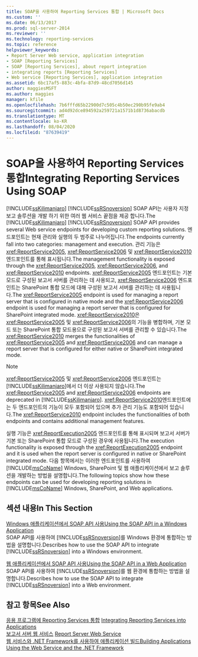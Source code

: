 ```yaml
---
title: SOAP을 사용하여 Reporting Services 통합 | Microsoft Docs
ms.custom: ''
ms.date: 06/13/2017
ms.prod: sql-server-2014
ms.reviewer: ''
ms.technology: reporting-services
ms.topic: reference
helpviewer_keywords:
- Report Server Web service, application integration
- SOAP [Reporting Services]
- SOAP [Reporting Services], about report integration
- integrating reports [Reporting Services]
- Web service [Reporting Services], application integration
ms.assetid: 6bc17af5-883c-4bfa-87d9-48cd7056d145
author: maggiesMSFT
ms.author: maggies
manager: kfile
ms.openlocfilehash: 7b6fffd65b22900d7c505c4b50ec290b95fe9ab4
ms.sourcegitcommit: ad4d92dce894592a259721a1571b1d8736abacdb
ms.translationtype: MT
ms.contentlocale: ko-KR
ms.lasthandoff: 08/04/2020
ms.locfileid: "87639419"
---
```

# <a name="integrating-reporting-services-using-soap"></a><span data-ttu-id="5a2d5-102">SOAP을 사용하여 Reporting Services 통합</span><span class="sxs-lookup"><span data-stu-id="5a2d5-102">Integrating Reporting Services Using SOAP</span></span>
  <span data-ttu-id="5a2d5-103">[!INCLUDE[ssKilimanjaro](../../includes/sskilimanjaro-md.md)] [!INCLUDE[ssRSnoversion](../../includes/ssrsnoversion-md.md)] SOAP API는 사용자 지정 보고 솔루션을 개발 하기 위한 여러 웹 서비스 끝점을 제공 합니다.</span><span class="sxs-lookup"><span data-stu-id="5a2d5-103">The [!INCLUDE[ssKilimanjaro](../../includes/sskilimanjaro-md.md)] [!INCLUDE[ssRSnoversion](../../includes/ssrsnoversion-md.md)] SOAP API provides several Web service endpoints for developing custom reporting solutions.</span></span> <span data-ttu-id="5a2d5-104">엔드포인트는 현재 관리와 실행의 두 범주로 나누어집니다.</span><span class="sxs-lookup"><span data-stu-id="5a2d5-104">The endpoints currently fall into two categories: management and execution.</span></span> <span data-ttu-id="5a2d5-105">관리 기능은 <xref:ReportService2005>, <xref:ReportService2006> 및 <xref:ReportService2010> 엔드포인트를 통해 표시됩니다.</span><span class="sxs-lookup"><span data-stu-id="5a2d5-105">The management functionality is exposed through the <xref:ReportService2005>, <xref:ReportService2006>, and <xref:ReportService2010> endpoints.</span></span> <span data-ttu-id="5a2d5-106"><xref:ReportService2005> 엔드포인트는 기본 모드로 구성된 보고서 서버를 관리하는 데 사용되고, <xref:ReportService2006> 엔드포인트는 SharePoint 통합 모드에 대해 구성된 보고서 서버를 관리하는 데 사용됩니다.</span><span class="sxs-lookup"><span data-stu-id="5a2d5-106">The <xref:ReportService2005> endpoint is used for managing a report server that is configured in native mode and the <xref:ReportService2006> endpoint is used for managing a report server that is configured for SharePoint integrated mode.</span></span> <span data-ttu-id="5a2d5-107"><xref:ReportService2010>은 <xref:ReportService2005> 및 <xref:ReportService2006>의 기능을 병합하며, 기본 모드 또는 SharePoint 통합 모드용으로 구성된 보고서 서버를 관리할 수 있습니다.</span><span class="sxs-lookup"><span data-stu-id="5a2d5-107">The <xref:ReportService2010> merges the functionalities of <xref:ReportService2005> and <xref:ReportService2006> and can manage a report server that is configured for either native or SharePoint integrated mode.</span></span>  
  
> [!NOTE]  
>  <span data-ttu-id="5a2d5-108"><xref:ReportService2005> 및 <xref:ReportService2006> 엔드포인트는 [!INCLUDE[ssKilimanjaro](../../includes/sskilimanjaro-md.md)]에서 더 이상 사용되지 않습니다.</span><span class="sxs-lookup"><span data-stu-id="5a2d5-108">The <xref:ReportService2005> and <xref:ReportService2006> endpoints are deprecated in [!INCLUDE[ssKilimanjaro](../../includes/sskilimanjaro-md.md)].</span></span> <span data-ttu-id="5a2d5-109"><xref:ReportService2010>엔드포인트에는 두 엔드포인트의 기능이 모두 포함되어 있으며 추가 관리 기능도 포함되어 있습니다.</span><span class="sxs-lookup"><span data-stu-id="5a2d5-109">The <xref:ReportService2010> endpoint includes the functionalities of both endpoints and contains additional management features.</span></span>  
  
 <span data-ttu-id="5a2d5-110">실행 기능은 <xref:ReportExecution2005> 엔드포인트를 통해 표시되며 보고서 서버가 기본 또는 SharePoint 통합 모드로 구성된 경우에 사용됩니다.</span><span class="sxs-lookup"><span data-stu-id="5a2d5-110">The execution functionality is exposed through the <xref:ReportExecution2005> endpoint and it is used when the report server is configured in native or SharePoint integrated mode.</span></span> <span data-ttu-id="5a2d5-111">다음 항목에서는 이러한 엔드포인트를 사용하여 [!INCLUDE[msCoName](../../includes/msconame-md.md)] Windows, SharePoint 및 웹 애플리케이션에서 보고 솔루션을 개발하는 방법을 설명합니다.</span><span class="sxs-lookup"><span data-stu-id="5a2d5-111">The following topics show how these endpoints can be used for developing reporting solutions in [!INCLUDE[msCoName](../../includes/msconame-md.md)] Windows, SharePoint, and Web applications.</span></span>  
  
## <a name="in-this-section"></a><span data-ttu-id="5a2d5-112">섹션 내용</span><span class="sxs-lookup"><span data-stu-id="5a2d5-112">In This Section</span></span>  
 [<span data-ttu-id="5a2d5-113">Windows 애플리케이션에서 SOAP API 사용</span><span class="sxs-lookup"><span data-stu-id="5a2d5-113">Using the SOAP API in a Windows Application</span></span>](integrating-reporting-services-using-soap-windows-application.md)  
 <span data-ttu-id="5a2d5-114">SOAP API를 사용하여 [!INCLUDE[ssRSnoversion](../../includes/ssrsnoversion-md.md)]를 Windows 환경에 통합하는 방법을 설명합니다.</span><span class="sxs-lookup"><span data-stu-id="5a2d5-114">Describes how to use the SOAP API to integrate [!INCLUDE[ssRSnoversion](../../includes/ssrsnoversion-md.md)] into a Windows environment.</span></span>  
  
 [<span data-ttu-id="5a2d5-115">웹 애플리케이션에서 SOAP API 사용</span><span class="sxs-lookup"><span data-stu-id="5a2d5-115">Using the SOAP API in a Web Application</span></span>](integrating-reporting-services-using-soap-web-application.md)  
 <span data-ttu-id="5a2d5-116">SOAP API를 사용하여 [!INCLUDE[ssRSnoversion](../../includes/ssrsnoversion-md.md)]를 웹 환경에 통합하는 방법을 설명합니다.</span><span class="sxs-lookup"><span data-stu-id="5a2d5-116">Describes how to use the SOAP API to integrate [!INCLUDE[ssRSnoversion](../../includes/ssrsnoversion-md.md)] into a Web environment.</span></span>  
  
## <a name="see-also"></a><span data-ttu-id="5a2d5-117">참고 항목</span><span class="sxs-lookup"><span data-stu-id="5a2d5-117">See Also</span></span>  
 <span data-ttu-id="5a2d5-118">[응용 프로그램에 Reporting Services 통합](../application-integration/integrating-reporting-services-into-applications.md) </span><span class="sxs-lookup"><span data-stu-id="5a2d5-118">[Integrating Reporting Services into Applications](../application-integration/integrating-reporting-services-into-applications.md) </span></span>  
 <span data-ttu-id="5a2d5-119">[보고서 서버 웹 서비스](../report-server-web-service/report-server-web-service.md) </span><span class="sxs-lookup"><span data-stu-id="5a2d5-119">[Report Server Web Service](../report-server-web-service/report-server-web-service.md) </span></span>  
 [<span data-ttu-id="5a2d5-120">웹 서비스와 .NET Framework를 사용하여 애플리케이션 빌드</span><span class="sxs-lookup"><span data-stu-id="5a2d5-120">Building Applications Using the Web Service and the .NET Framework</span></span>](../report-server-web-service/net-framework/building-applications-using-the-web-service-and-the-net-framework.md)  
  
  
